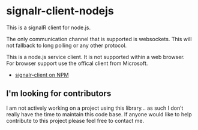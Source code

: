 # signalr-client-nodejs
This is a signalR client for node.js. 

The only communication channel that is supported is websockets.  This will not 
fallback to long polling or any other protocol.

This is a node.js service client.  It is not supported within a web browser.  
For browser support use the offical client from Microsoft.

* [signalr-client on NPM](https://www.npmjs.com/package/signalr-client)


## I'm looking for contributors

I am not actively working on a project using this library… as such I don’t really 
have the time to maintain this code base.  If anyone would like to help contribute
to this project please feel free to contact me.
